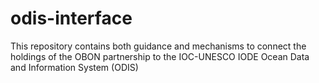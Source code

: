 # odis-interface
This repository contains both guidance and mechanisms to connect the holdings of the OBON partnership to the IOC-UNESCO IODE Ocean Data and Information System (ODIS)
